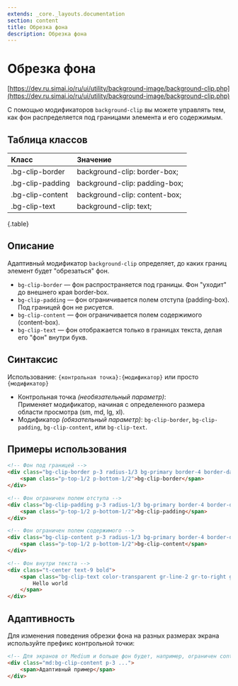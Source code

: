```yaml
---
extends: _core._layouts.documentation
section: content
title: Обрезка фона
description: Обрезка фона
---
```


# Обрезка фона

[https://dev.ru.simai.io/ru/ui/utility/background-image/background-clip.php](https://dev.ru.simai.io/ru/ui/utility/background-image/background-clip.php)

С помощью модификаторов `background-clip` вы можете управлять тем, как фон распределяется под границами элемента и его
содержимым.

## Таблица классов

| Класс            | Значение                      |
|:-----------------|:------------------------------|
| .bg-clip-border  | background-clip: border-box;  |
| .bg-clip-padding | background-clip: padding-box; |
| .bg-clip-content | background-clip: content-box; |
| .bg-clip-text    | background-clip: text;        |
{.table}

## Описание

Адаптивный модификатор `background-clip` определяет, до каких границ элемент будет "обрезаться" фон.

- `bg-clip-border` — фон распространяется под границы. Фон "уходит" до внешнего края border-box.
- `bg-clip-padding` — фон ограничивается полем отступа (padding-box). Под границей фон не рисуется.
- `bg-clip-content` — фон ограничивается полем содержимого (content-box).
- `bg-clip-text` — фон отображается только в границах текста, делая его "фон" внутри букв.

## Синтаксис

Использование: `{контрольная точка}:{модификатор}` или просто `{модификатор}`

- Контрольная точка *(необязательный параметр)*:  
  Применяет модификатор, начиная с определенного размера области просмотра (sm, md, lg, xl).
- Модификатор *(обязательный параметр)*: `bg-clip-border`, `bg-clip-padding`, `bg-clip-content`, или `bg-clip-text`.

## Примеры использования

```html
<!-- Фон под границей -->
<div class="bg-clip-border p-3 radius-1/3 bg-primary border-4 border-danger-default border-dashed bold color-on-surface-inverse flex items-cross-center content-main-center">
    <span class="p-top-1/2 p-bottom-1/2">bg-clip-border</span>
</div>
```

```html
<!-- Фон ограничен полем отступа -->
<div class="bg-clip-padding p-3 radius-1/3 bg-primary border-4 border-danger-default border-dashed bold color-on-surface-inverse flex items-cross-center content-main-center">
    <span class="p-top-1/2 p-bottom-1/2">bg-clip-padding</span>
</div>
```

```html
<!-- Фон ограничен полем содержимого -->
<div class="bg-clip-content p-3 radius-1/3 bg-primary border-4 border-danger-default border-dashed bold color-on-surface-inverse flex items-cross-center content-main-center">
    <span class="p-top-1/2 p-bottom-1/2">bg-clip-content</span>
</div>
```

```html
<!-- Фон внутри текста -->
<div class="t-center text-9 bold">
    <span class="bg-clip-text color-transparent gr-line-2 gr-to-right gr1-red-5 gr2-purple-5">
        Hello world
    </span>
</div>
```

## Адаптивность

Для изменения поведения обрезки фона на разных размерах экрана используйте префикс контрольной точки:

```html
<!-- Для экранов от Medium и больше фон будет, например, ограничен content-box -->
<div class="md:bg-clip-content p-3 ...">
    <span>Адаптивный пример</span>
</div>
```
